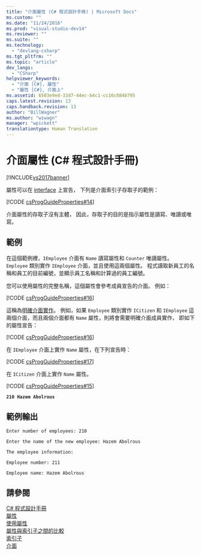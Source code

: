 ```yaml
---
title: "介面屬性 (C# 程式設計手冊) | Microsoft Docs"
ms.custom: ""
ms.date: "11/24/2016"
ms.prod: "visual-studio-dev14"
ms.reviewer: ""
ms.suite: ""
ms.technology: 
  - "devlang-csharp"
ms.tgt_pltfrm: ""
ms.topic: "article"
dev_langs: 
  - "CSharp"
helpviewer_keywords: 
  - "介面 [C#], 屬性"
  - "屬性 [C#], 介面上"
ms.assetid: 6503e9ed-33d7-44ec-b4c1-cc16c084b795
caps.latest.revision: 13
caps.handback.revision: 13
author: "BillWagner"
ms.author: "wiwagn"
manager: "wpickett"
translationtype: Human Translation
---
```

# 介面屬性 (C# 程式設計手冊)
[!INCLUDE[vs2017banner](../../../csharp/includes/vs2017banner.md)]

屬性可以在 [interface](../../../csharp/language-reference/keywords/interface.md) 上宣告，  下列是介面索引子存取子的範例：  
  
 [!CODE [csProgGuideProperties#14](../CodeSnippet/VS_Snippets_VBCSharp/csProgGuideProperties#14)]  
  
 介面屬性的存取子沒有主體，  因此，存取子的目的是指示屬性是讀寫、唯讀或唯寫。  
  
## 範例  
 在這個範例裡，`IEmployee` 介面有 `Name` 讀寫屬性和 `Counter` 唯讀屬性。  `Employee` 類別實作 `IEmployee` 介面，並且使用這兩個屬性。  程式讀取新員工的名稱和員工的目前編號，並顯示員工名稱和計算過的員工編號。  
  
 您可以使用屬性的完整名稱，這個屬性會參考成員宣告的介面。  例如：  
  
 [!CODE [csProgGuideProperties#16](../CodeSnippet/VS_Snippets_VBCSharp/csProgGuideProperties#16)]  
  
 這稱為[明確介面實作](../../../csharp/programming-guide/interfaces/explicit-interface-implementation.md)。  例如，如果 `Employee` 類別實作 `ICitizen` 和 `IEmployee` 這兩個介面，而且兩個介面都有 `Name` 屬性，則將會需要明確介面成員實作，  即如下的屬性宣告：  
  
 [!CODE [csProgGuideProperties#16](../CodeSnippet/VS_Snippets_VBCSharp/csProgGuideProperties#16)]  
  
 在 `IEmployee` 介面上實作 `Name` 屬性，在下列宣告時：  
  
 [!CODE [csProgGuideProperties#17](../CodeSnippet/VS_Snippets_VBCSharp/csProgGuideProperties#17)]  
  
 在 `ICitizen` 介面上實作 `Name` 屬性。  
  
 [!CODE [csProgGuideProperties#15](../CodeSnippet/VS_Snippets_VBCSharp/csProgGuideProperties#15)]  
  
  **`210 Hazem Abolrous`**    
## 範例輸出  
 `Enter number of employees: 210`  
  
 `Enter the name of the new employee: Hazem Abolrous`  
  
 `The employee information:`  
  
 `Employee number: 211`  
  
 `Employee name: Hazem Abolrous`  
  
## 請參閱  
 [C\# 程式設計手冊](../../../csharp/programming-guide/index.md)   
 [屬性](../../../csharp/programming-guide/classes-and-structs/properties.md)   
 [使用屬性](../../../csharp/programming-guide/classes-and-structs/using-properties.md)   
 [屬性與索引子之間的比較](../../../csharp/programming-guide/indexers/comparison-between-properties-and-indexers.md)   
 [索引子](../../../csharp/programming-guide/indexers/index.md)   
 [介面](../../../csharp/programming-guide/interfaces/index.md)